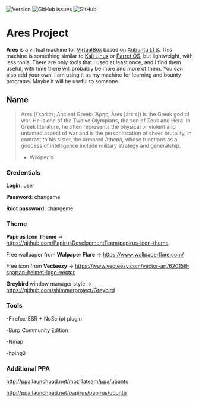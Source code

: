 ![Version](https://img.shields.io/badge/version-alpha-red) ![GitHub issues](https://img.shields.io/github/issues/h0ek/ares) ![GitHub](https://img.shields.io/github/license/h0ek/ares)
# Ares Project

**Ares** is a virtual machine for [VirtualBox](https://www.virtualbox.org/) based on [Xubuntu LTS](https://xubuntu.org/download/).
This machine is something similar to [Kali Linux](https://www.kali.org/) or [Parrot OS](https://parrotlinux.org/), but lightweight, with less tools. There are only tools that I used at least once, and I find them useful, with time there will probably be more and more of them. You can also add your own. I am using it as my machine for learning and bounty programs. Maybe it will be useful to someone.

## Name

> Ares (/ˈɛəriːz/; Ancient Greek: Ἄρης, Áres [árɛːs]) is the Greek god of war. He is one of the Twelve Olympians, the son of Zeus and Hera. In Greek literature, he often represents the physical or violent and untamed aspect of war and is the personification of sheer brutality, in contrast to his sister, the armored Athena, whose functions as a goddess of intelligence include military strategy and generalship.
> 
> - Wikipedia

### Credentials

**Login:** user

**Password:** changeme

**Root password:** changeme

### Theme

**Papirus Icon Theme** -> https://github.com/PapirusDevelopmentTeam/papirus-icon-theme

Free wallpaper from **Walpaper Flare** -> https://www.wallpaperflare.com/

Free icon from **Vecteezy** -> https://www.vecteezy.com/vector-art/620158-spartan-helmet-logo-vector

**Greybird** window manager style -> https://github.com/shimmerproject/Greybird

### Tools

-Firefox-ESR + NoScript plugin

-Burp Community Edition

-Nmap

-hping3

### Additional PPA

http://ppa.launchpad.net/mozillateam/ppa/ubuntu

http://ppa.launchpad.net/papirus/papirus/ubuntu
